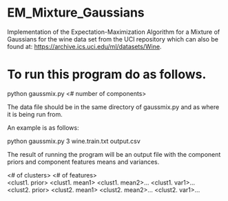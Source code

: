 # EM_Mixture_Gaussians
Implementation of the Expectation-Maximization Algorithm for a Mixture of Gaussians for the wine data set from the UCI repository which can also be found at: https://archive.ics.uci.edu/ml/datasets/Wine. 

# To run this program do as follows.

python gaussmix.py <# number of components> <name of data file> <name of output file>

The data file should be in the same directory of gaussmix.py and as where it is being run from.

An example is as follows:

python gaussmix.py 3 wine.train.txt output.csv

The result of running the program will be an output file with the component priors and component features means and variances.

<# of clusters> <# of features> <br />
<clust1. prior> <clust1. mean1> <clust1. mean2>... <clust1. var1>... <br />
<clust2. prior> <clust2. mean1> <clust2. mean2>... <clust2. var1>...

